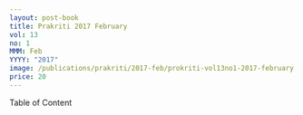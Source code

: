 ```yaml
---
layout: post-book
title: Prakriti 2017 February
vol: 13
no: 1
MMM: Feb
YYYY: "2017"
image: /publications/prakriti/2017-feb/prokriti-vol13no1-2017-february.jpg
price: 20
---
```

Table of Content